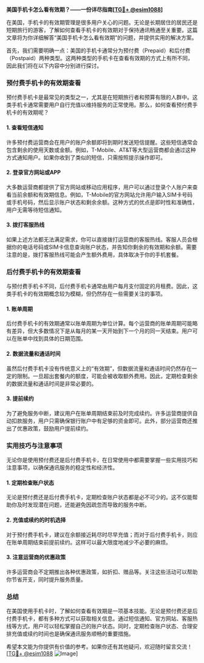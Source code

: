 **美国手机卡怎么看有效期？——一份详尽指南[[TG💪+ @esim1088](https://t.me/s/esim1088)]**

在美国，手机卡的有效期管理是很多用户关心的问题。无论是长期居住的居民还是短期旅行的游客，了解如何查看手机卡的有效期对于保持通讯畅通至关重要。这篇文章将为你详细解答“美国手机卡怎么看有效期”的问题，并提供实用的解决方案。

首先，我们需要明确一点：美国的手机卡通常分为预付费（Prepaid）和后付费（Postpaid）两种类型。这两种类型的手机卡在查看有效期的方式上有所不同，因此我们将在以下内容中分别进行探讨。

### 预付费手机卡的有效期查看

预付费手机卡是最常见的类型之一，尤其是在短期旅行者和预算有限的人群中。这类手机卡通常需要用户自行充值以维持服务的正常使用。那么，如何查看预付费手机卡的有效期呢？

#### 1. 查看短信通知

许多预付费运营商会在用户的账户余额即将到期时发送短信提醒。这些短信通常会包含剩余的使用天数或金额。例如，T-Mobile、AT&T等大型运营商都会通过这种方式通知用户。如果你收到了类似的短信，只需按照提示操作即可。

#### 2. 登录官方网站或APP

大多数运营商都提供了官方网站或移动应用程序，用户可以通过登录个人账户来查看当前余额和有效期信息。例如，T-Mobile的官方网站允许用户输入SIM卡号码或手机号码，然后显示账户状态和剩余余额。这种方式的优点是即时性和准确性，用户无需等待短信通知。

#### 3. 拨打客服热线

如果上述方法都无法满足需求，你可以直接拨打运营商的客服热线。客服人员会根据你的电话号码或SIM卡信息查询账户状态，并告知你剩余的有效期和余额。需要注意的是，拨打客服热线可能会产生额外费用，具体取决于你的手机套餐。

### 后付费手机卡的有效期查看

与预付费手机卡不同，后付费手机卡通常由用户每月支付固定的月租费。因此，这类手机卡的有效期概念较为模糊，但仍然存在一些需要关注的事项。

#### 1. 账单周期

后付费手机卡的有效期通常以账单周期为单位计算。每个运营商的账单周期可能略有差异，但大多数情况下是从每月的某一天开始到下一个月的同一天结束。用户可以在账单中找到具体的日期范围。

#### 2. 数据流量和通话时间

虽然后付费手机卡没有传统意义上的“有效期”，但数据流量和通话时间仍然存在一定的限制。一旦超出套餐内的额度，可能会被收取额外费用。因此，定期检查剩余的数据流量和通话时间是非常必要的。

#### 3. 提前续约

为了避免服务中断，建议用户在账单周期结束前及时完成续约。许多运营商提供自动扣款服务，用户只需确保银行账户中有足够的资金即可。此外，部分运营商还推出了优惠政策，鼓励用户提前续约。

### 实用技巧与注意事项

无论你是使用预付费还是后付费手机卡，在日常使用中都需要掌握一些实用技巧和注意事项，以确保通讯服务的稳定性和经济性。

#### 1. 定期检查账户状态

无论是预付费还是后付费手机卡，定期检查账户状态都是必不可少的。这不仅能帮助你及时发现潜在问题，还能避免因疏忽而导致的服务中断。

#### 2. 充值或续约的时机选择

对于预付费手机卡，建议在余额接近耗尽时尽早充值；而对于后付费手机卡，则应在账单周期结束前提前续约。这样可以最大限度地减少不必要的麻烦。

#### 3. 注意运营商的优惠政策

许多运营商会不定期推出各种优惠政策，如折扣、赠品等。关注这些活动可以帮助你节省开支，同时提升服务质量。

### 总结

在美国使用手机卡时，了解如何查看有效期是一项基本技能。无论是预付费还是后付费手机卡，都有多种方式可以获取相关信息。通过短信通知、官方网站、客服热线等方式，用户可以轻松掌握自己的账户状态。同时，定期检查账户状态、合理安排充值或续约时间也是确保通讯服务顺畅的重要措施。

希望本文能为你提供有价值的参考。如果你还有其他疑问，欢迎随时留言交流！[[TG💪+ @esim1088](https://t.me/s/esim1088) ![Image](https://i.postimg.cc/4NQfJmqS/Snipaste-2025-05-13-00-14-12.png)]